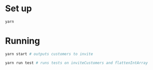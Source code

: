 Set up
======
```
yarn
```

Running
=======
```sh
yarn start # outputs customers to invite

yarn run test # runs tests on inviteCustomers and flattenIntArray
```
